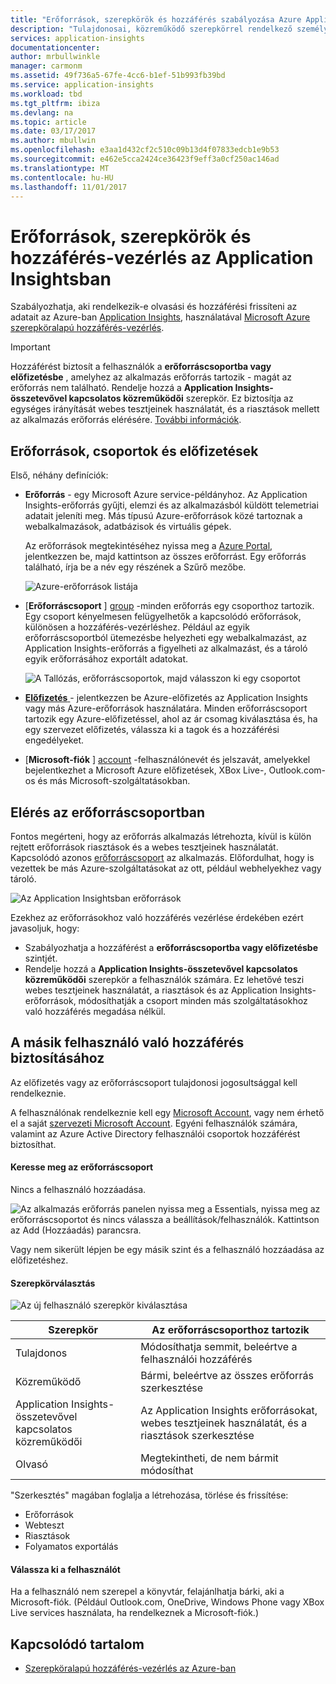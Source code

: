 ```yaml
---
title: "Erőforrások, szerepkörök és hozzáférés szabályozása Azure Application insightsban |} Microsoft Docs"
description: "Tulajdonosai, közreműködő szerepkörrel rendelkező személyek és a szervezet insights olvasói."
services: application-insights
documentationcenter: 
author: mrbullwinkle
manager: carmonm
ms.assetid: 49f736a5-67fe-4cc6-b1ef-51b993fb39bd
ms.service: application-insights
ms.workload: tbd
ms.tgt_pltfrm: ibiza
ms.devlang: na
ms.topic: article
ms.date: 03/17/2017
ms.author: mbullwin
ms.openlocfilehash: e3aa1d432cf2c510c09b13d4f07833edcb1e9b53
ms.sourcegitcommit: e462e5cca2424ce36423f9eff3a0cf250ac146ad
ms.translationtype: MT
ms.contentlocale: hu-HU
ms.lasthandoff: 11/01/2017
---
```

# <a name="resources-roles-and-access-control-in-application-insights"></a>Erőforrások, szerepkörök és hozzáférés-vezérlés az Application Insightsban
Szabályozhatja, aki rendelkezik-e olvasási és hozzáférési frissíteni az adatait az Azure-ban [Application Insights][start], használatával [Microsoft Azure szerepköralapú hozzáférés-vezérlés](../active-directory/role-based-access-control-configure.md).

> [!IMPORTANT]
> Hozzáférést biztosít a felhasználók a **erőforráscsoportba vagy előfizetésbe** , amelyhez az alkalmazás erőforrás tartozik - magát az erőforrás nem található. Rendelje hozzá a **Application Insights-összetevővel kapcsolatos közreműködői** szerepkör. Ez biztosítja az egységes irányítását webes tesztjeinek használatát, és a riasztások mellett az alkalmazás erőforrás elérésére. [További információk](#access).
> 
> 

## <a name="resources-groups-and-subscriptions"></a>Erőforrások, csoportok és előfizetések
Első, néhány definíciók:

* **Erőforrás** - egy Microsoft Azure service-példányhoz. Az Application Insights-erőforrás gyűjti, elemzi és az alkalmazásból küldött telemetriai adatait jeleníti meg.  Más típusú Azure-erőforrások közé tartoznak a webalkalmazások, adatbázisok és virtuális gépek.
  
    Az erőforrások megtekintéséhez nyissa meg a [Azure Portal][portal], jelentkezzen be, majd kattintson az összes erőforrást. Egy erőforrás található, írja be a név egy részének a Szűrő mezőbe.
  
    ![Azure-erőforrások listája](./media/app-insights-resources-roles-access-control/10-browse.png)

<a name="resource-group"></a>

* [**Erőforráscsoport** ] [ group] -minden erőforrás egy csoporthoz tartozik. Egy csoport kényelmesen felügyelhetők a kapcsolódó erőforrások, különösen a hozzáférés-vezérléshez. Például az egyik erőforráscsoportból ütemezésbe helyezheti egy webalkalmazást, az Application Insights-erőforrás a figyelheti az alkalmazást, és a tároló egyik erőforrásához exportált adatokat.

    ![A Tallózás, erőforráscsoportok, majd válasszon ki egy csoportot](./media/app-insights-resources-roles-access-control/11-group.png)

* [**Előfizetés** ](https://manage.windowsazure.com) - jelentkezzen be Azure-előfizetés az Application Insights vagy más Azure-erőforrások használatára. Minden erőforráscsoport tartozik egy Azure-előfizetéssel, ahol az ár csomag kiválasztása és, ha egy szervezet előfizetés, válassza ki a tagok és a hozzáférési engedélyeket.
* [**Microsoft-fiók** ] [ account] -felhasználónevét és jelszavát, amelyekkel bejelentkezhet a Microsoft Azure előfizetések, XBox Live-, Outlook.com-os és más Microsoft-szolgáltatásokban.

## <a name="access"></a>Elérés az erőforráscsoportban
Fontos megérteni, hogy az erőforrás alkalmazás létrehozta, kívül is külön rejtett erőforrások riasztások és a webes tesztjeinek használatát. Kapcsolódó azonos [erőforráscsoport](#resource-group) az alkalmazás. Előfordulhat, hogy is vezettek be más Azure-szolgáltatásokat az ott, például webhelyekhez vagy tároló.

![Az Application Insightsban erőforrások](./media/app-insights-resources-roles-access-control/00-resources.png)

Ezekhez az erőforrásokhoz való hozzáférés vezérlése érdekében ezért javasoljuk, hogy:

* Szabályozhatja a hozzáférést a **erőforráscsoportba vagy előfizetésbe** szintjét.
* Rendelje hozzá a **Application Insights-összetevővel kapcsolatos közreműködői** szerepkör a felhasználók számára. Ez lehetővé teszi webes tesztjeinek használatát, a riasztások és az Application Insights-erőforrások, módosíthatják a csoport minden más szolgáltatásokhoz való hozzáférés megadása nélkül.

## <a name="to-provide-access-to-another-user"></a>A másik felhasználó való hozzáférés biztosításához
Az előfizetés vagy az erőforráscsoport tulajdonosi jogosultsággal kell rendelkeznie.

A felhasználónak rendelkeznie kell egy [Microsoft Account][account], vagy nem érhető el a saját [szervezeti Microsoft Account](../active-directory/sign-up-organization.md). Egyéni felhasználók számára, valamint az Azure Active Directory felhasználói csoportok hozzáférést biztosíthat.

#### <a name="navigate-to-the-resource-group"></a>Keresse meg az erőforráscsoport
Nincs a felhasználó hozzáadása.

![Az alkalmazás erőforrás panelen nyissa meg a Essentials, nyissa meg az erőforráscsoportot és nincs válassza a beállítások/felhasználók. Kattintson az Add (Hozzáadás) parancsra.](./media/app-insights-resources-roles-access-control/01-add-user.png)

Vagy nem sikerült lépjen be egy másik szint és a felhasználó hozzáadása az előfizetéshez.

#### <a name="select-a-role"></a>Szerepkörválasztás
![Az új felhasználó szerepkör kiválasztása](./media/app-insights-resources-roles-access-control/03-role.png)

| Szerepkör | Az erőforráscsoporthoz tartozik |
| --- | --- |
| Tulajdonos |Módosíthatja semmit, beleértve a felhasználói hozzáférés |
| Közreműködő |Bármi, beleértve az összes erőforrás szerkesztése |
| Application Insights-összetevővel kapcsolatos közreműködői |Az Application Insights erőforrásokat, webes tesztjeinek használatát, és a riasztások szerkesztése |
| Olvasó |Megtekintheti, de nem bármit módosíthat |

"Szerkesztés" magában foglalja a létrehozása, törlése és frissítése:

* Erőforrások
* Webteszt
* Riasztások
* Folyamatos exportálás

#### <a name="select-the-user"></a>Válassza ki a felhasználót

Ha a felhasználó nem szerepel a könyvtár, felajánlhatja bárki, aki a Microsoft-fiók.
(Például Outlook.com, OneDrive, Windows Phone vagy XBox Live services használata, ha rendelkeznek a Microsoft-fiók.)

## <a name="related-content"></a>Kapcsolódó tartalom

* [Szerepköralapú hozzáférés-vezérlés az Azure-ban](../active-directory/role-based-access-control-configure.md)

<!--Link references-->

[account]: https://account.microsoft.com
[group]: ../azure-resource-manager/resource-group-overview.md
[portal]: https://portal.azure.com/
[start]: app-insights-overview.md
